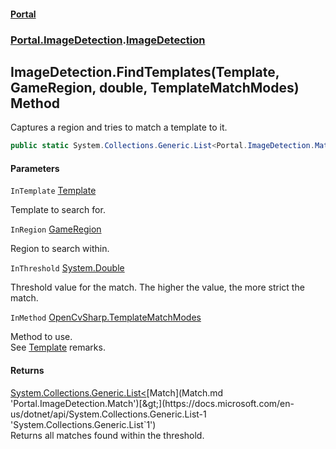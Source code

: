 #### [Portal](index.md 'index')
### [Portal.ImageDetection](Portal.ImageDetection.md 'Portal.ImageDetection').[ImageDetection](ImageDetection.md 'Portal.ImageDetection.ImageDetection')

## ImageDetection.FindTemplates(Template, GameRegion, double, TemplateMatchModes) Method

Captures a region and tries to match a template to it.

```csharp
public static System.Collections.Generic.List<Portal.ImageDetection.Match> FindTemplates(Portal.ImageDetection.Template? InTemplate, Portal.GameRegion InRegion, double InThreshold, OpenCvSharp.TemplateMatchModes InMethod);
```
#### Parameters

<a name='Portal.ImageDetection.ImageDetection.FindTemplates(Portal.ImageDetection.Template,Portal.GameRegion,double,OpenCvSharp.TemplateMatchModes).InTemplate'></a>

`InTemplate` [Template](Template.md 'Portal.ImageDetection.Template')

Template to search for.

<a name='Portal.ImageDetection.ImageDetection.FindTemplates(Portal.ImageDetection.Template,Portal.GameRegion,double,OpenCvSharp.TemplateMatchModes).InRegion'></a>

`InRegion` [GameRegion](GameRegion.md 'Portal.GameRegion')

Region to search within.

<a name='Portal.ImageDetection.ImageDetection.FindTemplates(Portal.ImageDetection.Template,Portal.GameRegion,double,OpenCvSharp.TemplateMatchModes).InThreshold'></a>

`InThreshold` [System.Double](https://docs.microsoft.com/en-us/dotnet/api/System.Double 'System.Double')

Threshold value for the match. The higher the value, the more strict the  
            match.

<a name='Portal.ImageDetection.ImageDetection.FindTemplates(Portal.ImageDetection.Template,Portal.GameRegion,double,OpenCvSharp.TemplateMatchModes).InMethod'></a>

`InMethod` [OpenCvSharp.TemplateMatchModes](https://docs.microsoft.com/en-us/dotnet/api/OpenCvSharp.TemplateMatchModes 'OpenCvSharp.TemplateMatchModes')

Method to use. <br/> See [Template](Template.md 'Portal.ImageDetection.Template') remarks.

#### Returns
[System.Collections.Generic.List&lt;](https://docs.microsoft.com/en-us/dotnet/api/System.Collections.Generic.List-1 'System.Collections.Generic.List`1')[Match](Match.md 'Portal.ImageDetection.Match')[&gt;](https://docs.microsoft.com/en-us/dotnet/api/System.Collections.Generic.List-1 'System.Collections.Generic.List`1')  
Returns all matches found within the threshold.